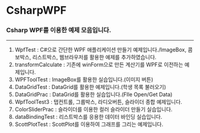 # CsharpWPF
### Csharp WPF를 이용한 예제 모음입니다.
---
 1) WpfTest : C#으로 간단한 WPF 애플리케이션 만들기 예제입니다./ImageBox, 콤보박스, 리스트박스, 웹브라우저를 활용한 예제를 추가하였습니다.
 2) transformCalculate : 기존에 winForm으로 만든 계산기를 WPF로 이전하는 예제입니다.
 3) WPFToolTest : ImageBox를 활용한 실습입니다.(이미지 버튼)
 4) DataGridTest : DataGrid를 활용한 예제입니다.(학생 목록 불러오기)
 5) DataGridPrac : DataGrid를 활용한 실습입니다.(FIle Open/Get Data)
 6) WpfToolTest3 : 탭컨트롤, 그룹박스, 라디오버튼, 슬라이더 종합 예제입니다.
 7) ColorSliderPrac : 슬라이더를 이용한 컬러 슬라이더 만들기 실습입니다.
 8) dataBindingTest : 리스트박스를 응용한 데이터 바인딩 실습입니다.
 9) ScottPlotTest : ScottPlot를 이용하여 그래프를 그리는 예제입니다.
